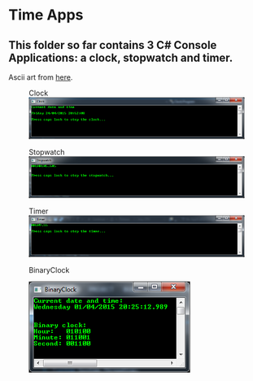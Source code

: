 <h1>Time Apps</h1>
<h2>This folder so far contains 3 C# Console Applications: a clock, stopwatch and timer.</h2>

Ascii art from <a href="http://patorjk.com/software/taag/">here</a>.

<figure>
<figcaption>Clock</figcaption>
<img src = "https://github.com/pda87/TimeApps/blob/master/images/Clock.PNG">
</figure>

<figure>
<figcaption>Stopwatch</figcaption>
<img src = "https://github.com/pda87/TimeApps/blob/master/images/Stopwatch.PNG">
</figure>

<figure>
<figcaption>Timer</figcaption>
<img src = "https://github.com/pda87/TimeApps/blob/master/images/Timer.PNG">
</figure>



<figure>
<figcaption>BinaryClock</figcaption>
<p>
<img src = "https://github.com/pda87/TimeApps/blob/master/images/BinaryClock.PNG">
</figure>
